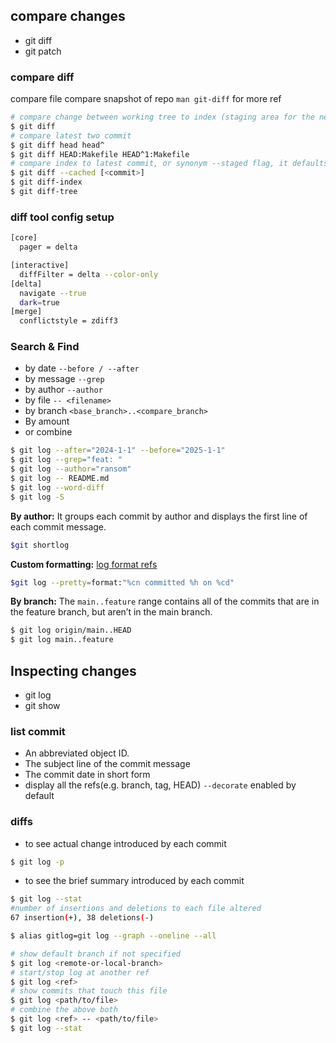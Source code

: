 


## compare changes

- git diff
- git patch

### compare diff

compare file
compare snapshot of repo
`man git-diff` for more ref

```bash
# compare change between working tree to index (staging area for the next commit).
$ git diff
# compare latest two commit
$ git diff head head^
$ git diff HEAD:Makefile HEAD^1:Makefile
# compare index to latest commit, or synonym --staged flag, it defaults to head you you do not provide
$ git diff --cached [<commit>]
$ git diff-index
$ git diff-tree
```


### diff tool config setup

```bash [$HOME/.gitconfig]
[core]
  pager = delta

[interactive]
  diffFilter = delta --color-only
[delta]
  navigate --true
  dark=true
[merge]
  conflictstyle = zdiff3
```

### Search & Find

- by date `--before / --after`
- by message `--grep`
- by author `--author`
- by file `-- <filename>`
- by branch `<base_branch>..<compare_branch>`
- By amount
- or combine


```bash
$ git log --after="2024-1-1" --before="2025-1-1"
$ git log --grep="feat: "
$ git log --author="ransom"
$ git log -- README.md
$ git log --word-diff
$ git log -S
```



**By author:**
It groups each commit by author and displays the first line of each commit message.
```bash
$git shortlog
```

**Custom formatting:**
[log format refs](https://www.kernel.org/pub/software/scm/git/docs/git-log.html#_pretty_formats)
```bash
$git log --pretty=format:"%cn committed %h on %cd"
```
**By branch:**
The `main..feature` range contains all of the commits that are in the feature branch, but aren’t in the main branch.
```bash
$ git log origin/main..HEAD
$ git log main..feature
```

## Inspecting changes

- git log
- git show


### list commit


- An abbreviated object ID.
- The subject line of the commit message
- The commit date in short form
- display all the refs(e.g. branch, tag, HEAD) `--decorate` enabled by default



### diffs

- to see actual change introduced by each commit

```bash
$ git log -p
```
- to see the brief summary introduced by each commit
```bash
$ git log --stat
#number of insertions and deletions to each file altered
67 insertion(+), 38 deletions(-)
```


```bash
$ alias gitlog=git log --graph --oneline --all

# show default branch if not specified
$ git log <remote-or-local-branch>
# start/stop log at another ref
$ git log <ref>
# show commits that touch this file
$ git log <path/to/file>
# combine the above both
$ git log <ref> -- <path/to/file>
$ git log --stat
```
